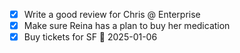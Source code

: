 - [x] Write a good review for Chris @ Enterprise
- [x] Make sure Reina has a plan to buy her medication
- [x] Buy tickets for SF 📅 2025-01-06